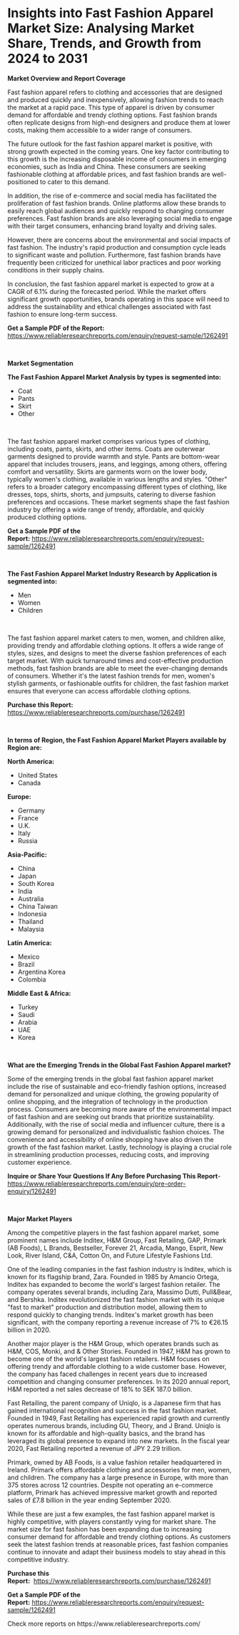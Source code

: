 <p><h1>Insights into Fast Fashion Apparel Market Size: Analysing Market Share, Trends, and Growth from 2024 to 2031</h1></p><p><strong>Market Overview and Report Coverage</strong></p>
<p><p>Fast fashion apparel refers to clothing and accessories that are designed and produced quickly and inexpensively, allowing fashion trends to reach the market at a rapid pace. This type of apparel is driven by consumer demand for affordable and trendy clothing options. Fast fashion brands often replicate designs from high-end designers and produce them at lower costs, making them accessible to a wider range of consumers.</p><p>The future outlook for the fast fashion apparel market is positive, with strong growth expected in the coming years. One key factor contributing to this growth is the increasing disposable income of consumers in emerging economies, such as India and China. These consumers are seeking fashionable clothing at affordable prices, and fast fashion brands are well-positioned to cater to this demand.</p><p>In addition, the rise of e-commerce and social media has facilitated the proliferation of fast fashion brands. Online platforms allow these brands to easily reach global audiences and quickly respond to changing consumer preferences. Fast fashion brands are also leveraging social media to engage with their target consumers, enhancing brand loyalty and driving sales.</p><p>However, there are concerns about the environmental and social impacts of fast fashion. The industry's rapid production and consumption cycle leads to significant waste and pollution. Furthermore, fast fashion brands have frequently been criticized for unethical labor practices and poor working conditions in their supply chains.</p><p>In conclusion, the fast fashion apparel market is expected to grow at a CAGR of 6.1% during the forecasted period. While the market offers significant growth opportunities, brands operating in this space will need to address the sustainability and ethical challenges associated with fast fashion to ensure long-term success.</p></p>
<p><strong>Get a Sample PDF of the Report:</strong> <a href="https://www.reliableresearchreports.com/enquiry/request-sample/1262491">https://www.reliableresearchreports.com/enquiry/request-sample/1262491</a></p>
<p>&nbsp;</p>
<p><strong>Market Segmentation</strong></p>
<p><strong>The Fast Fashion Apparel Market Analysis by types is segmented into:</strong></p>
<p><ul><li>Coat</li><li>Pants</li><li>Skirt</li><li>Other</li></ul></p>
<p>&nbsp;</p>
<p><p>The fast fashion apparel market comprises various types of clothing, including coats, pants, skirts, and other items. Coats are outerwear garments designed to provide warmth and style. Pants are bottom-wear apparel that includes trousers, jeans, and leggings, among others, offering comfort and versatility. Skirts are garments worn on the lower body, typically women's clothing, available in various lengths and styles. "Other" refers to a broader category encompassing different types of clothing, like dresses, tops, shirts, shorts, and jumpsuits, catering to diverse fashion preferences and occasions. These market segments shape the fast fashion industry by offering a wide range of trendy, affordable, and quickly produced clothing options.</p></p>
<p><strong>Get a Sample PDF of the Report:</strong>&nbsp;<a href="https://www.reliableresearchreports.com/enquiry/request-sample/1262491">https://www.reliableresearchreports.com/enquiry/request-sample/1262491</a></p>
<p>&nbsp;</p>
<p><strong>The Fast Fashion Apparel Market Industry Research by Application is segmented into:</strong></p>
<p><ul><li>Men</li><li>Women</li><li>Children</li></ul></p>
<p>&nbsp;</p>
<p><p>The fast fashion apparel market caters to men, women, and children alike, providing trendy and affordable clothing options. It offers a wide range of styles, sizes, and designs to meet the diverse fashion preferences of each target market. With quick turnaround times and cost-effective production methods, fast fashion brands are able to meet the ever-changing demands of consumers. Whether it's the latest fashion trends for men, women's stylish garments, or fashionable outfits for children, the fast fashion market ensures that everyone can access affordable clothing options.</p></p>
<p><strong>Purchase this Report:</strong>&nbsp; <a href="https://www.reliableresearchreports.com/purchase/1262491">https://www.reliableresearchreports.com/purchase/1262491</a></p>
<p>&nbsp;</p>
<p><strong>In terms of Region, the Fast Fashion Apparel Market Players available by Region are:</strong></p>
<p>
    <p> <strong> North America: </strong>
        <ul>
            <li>United States</li>
            <li>Canada</li>
        </ul>
        </p> 
    <p> <strong> Europe: </strong>
        <ul>
            <li>Germany</li>
            <li>France</li>
            <li>U.K.</li>
            <li>Italy</li>
            <li>Russia</li>
        </ul>
        </p> 
    <p> <strong> Asia-Pacific: </strong>
        <ul>
            <li>China</li>
            <li>Japan</li>
            <li>South Korea</li>
            <li>India</li>
            <li>Australia</li>
            <li>China Taiwan</li>
            <li>Indonesia</li>
            <li>Thailand</li>
            <li>Malaysia</li>
        </ul>
        </p> 
    <p> <strong> Latin America: </strong>
        <ul>
            <li>Mexico</li>
            <li>Brazil</li>
            <li>Argentina Korea</li>
            <li>Colombia</li>
        </ul>
        </p> 
    <p> <strong> Middle East & Africa: </strong>
        <ul>
            <li>Turkey</li>
            <li>Saudi</li>
            <li>Arabia</li>
            <li>UAE</li>
            <li>Korea</li>
        </ul>
    </p>
    </p>
<p>&nbsp;</p>
<p><strong>What are the Emerging Trends in the Global Fast Fashion Apparel market?</strong></p>
<p><p>Some of the emerging trends in the global fast fashion apparel market include the rise of sustainable and eco-friendly fashion options, increased demand for personalized and unique clothing, the growing popularity of online shopping, and the integration of technology in the production process. Consumers are becoming more aware of the environmental impact of fast fashion and are seeking out brands that prioritize sustainability. Additionally, with the rise of social media and influencer culture, there is a growing demand for personalized and individualistic fashion choices. The convenience and accessibility of online shopping have also driven the growth of the fast fashion market. Lastly, technology is playing a crucial role in streamlining production processes, reducing costs, and improving customer experience.</p></p>
<p><strong>Inquire or Share Your Questions If Any Before Purchasing This Report</strong>- <a href="https://www.reliableresearchreports.com/enquiry/pre-order-enquiry/1262491">https://www.reliableresearchreports.com/enquiry/pre-order-enquiry/1262491</a></p>
<p>&nbsp;</p>
<p><strong>Major Market Players</strong></p>
<p><p>Among the competitive players in the fast fashion apparel market, some prominent names include Inditex, H&M Group, Fast Retailing, GAP, Primark (AB Foods), L Brands, Bestseller, Forever 21, Arcadia, Mango, Esprit, New Look, River Island, C&A, Cotton On, and Future Lifestyle Fashions Ltd. </p><p>One of the leading companies in the fast fashion industry is Inditex, which is known for its flagship brand, Zara. Founded in 1985 by Amancio Ortega, Inditex has expanded to become the world's largest fashion retailer. The company operates several brands, including Zara, Massimo Dutti, Pull&Bear, and Bershka. Inditex revolutionized the fast fashion market with its unique "fast to market" production and distribution model, allowing them to respond quickly to changing trends. Inditex's market growth has been significant, with the company reporting a revenue increase of 7% to €26.15 billion in 2020.</p><p>Another major player is the H&M Group, which operates brands such as H&M, COS, Monki, and & Other Stories. Founded in 1947, H&M has grown to become one of the world's largest fashion retailers. H&M focuses on offering trendy and affordable clothing to a wide customer base. However, the company has faced challenges in recent years due to increased competition and changing consumer preferences. In its 2020 annual report, H&M reported a net sales decrease of 18% to SEK 187.0 billion.</p><p>Fast Retailing, the parent company of Uniqlo, is a Japanese firm that has gained international recognition and success in the fast fashion market. Founded in 1949, Fast Retailing has experienced rapid growth and currently operates numerous brands, including GU, Theory, and J Brand. Uniqlo is known for its affordable and high-quality basics, and the brand has leveraged its global presence to expand into new markets. In the fiscal year 2020, Fast Retailing reported a revenue of JPY 2.29 trillion.</p><p>Primark, owned by AB Foods, is a value fashion retailer headquartered in Ireland. Primark offers affordable clothing and accessories for men, women, and children. The company has a large presence in Europe, with more than 375 stores across 12 countries. Despite not operating an e-commerce platform, Primark has achieved impressive market growth and reported sales of £7.8 billion in the year ending September 2020.</p><p>While these are just a few examples, the fast fashion apparel market is highly competitive, with players constantly vying for market share. The market size for fast fashion has been expanding due to increasing consumer demand for affordable and trendy clothing options. As customers seek the latest fashion trends at reasonable prices, fast fashion companies continue to innovate and adapt their business models to stay ahead in this competitive industry.</p></p>
<p><strong>Purchase this Report:</strong>&nbsp;&nbsp;<a href="https://www.reliableresearchreports.com/purchase/1262491">https://www.reliableresearchreports.com/purchase/1262491</a></p>
<p></p>
<p><strong>Get a Sample PDF of the Report:</strong>&nbsp;<a href="https://www.reliableresearchreports.com/enquiry/request-sample/1262491">https://www.reliableresearchreports.com/enquiry/request-sample/1262491</a></p>
<p>Check more reports on https://www.reliableresearchreports.com/</p>